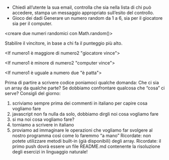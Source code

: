 - Chiedi all’utente la sua email,
  controlla che sia nella lista di chi può accedere,
  stampa un messaggio appropriato sull’esito del controllo.
- Gioco dei dadi
  Generare un numero random da 1 a 6, sia per il giocatore sia per il computer.

<creare due numeri randomici con Math.random()>

Stabilire il vincitore, in base a chi fa il punteggio più alto.

<If numero1 è maggiore di numero2 "giocatore vince">

<If numero1 è minore di numero2 "computer vince">

<If numero1 è uguale a numero due "è patta">

Prima di partire a scrivere codice poniamoci qualche domanda:
Che ci sia un array da qualche parte?
Se dobbiamo confrontare qualcosa che “cosa” ci serve?
Consigli del giorno:

1. scriviamo sempre prima dei commenti in italiano per capire cosa vogliamo fare
2. javascript non fa nulla da solo, dobbiamo dirgli noi cosa vogliamo fare
3. si ma noi cosa vogliamo fare?
4. torniamo a scrivere in italiano
5. proviamo ad immaginare le operazioni che vogliamo far svolgere al nostro programma così come lo faremmo “a mano”
   Ricordate: non potete utilizzare metodi built-in (già disponibili) degli array.
   Ricordate: il primo push dovrà essere un file README.md contenente la risoluzione degli esercizi in linguaggio naturale!
